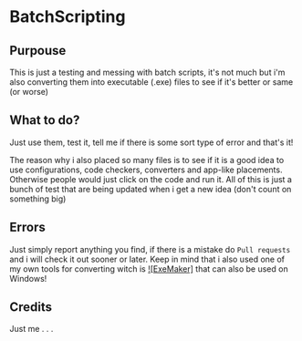 # BatchScripting

## Purpouse

This is just a testing and messing with batch scripts, it's not much but i'm also converting them into executable (.exe) files to see if it's better or same (or worse)

## What to do?

Just use them, test it, tell me if there is some sort type of error and that's it!

The reason why i also placed so many files is to see if it is a good idea to use configurations, code checkers, converters and app-like placements. Otherwise people would just click on the code and run it. All of this is just a bunch of test that are being updated when i get a new idea (don't count on something big)

## Errors

Just simply report anything you find, if there is a mistake do `Pull requests` and i will check it out sooner or later. Keep in mind that i also used one of my own tools for converting witch is [![ExeMaker]](https://github.com/luksi-l/ExeMaker) that can also be used on Windows!

## Credits

Just me . . .
